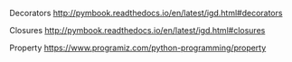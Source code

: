 Decorators
http://pymbook.readthedocs.io/en/latest/igd.html#decorators

Closures
http://pymbook.readthedocs.io/en/latest/igd.html#closures

Property
https://www.programiz.com/python-programming/property